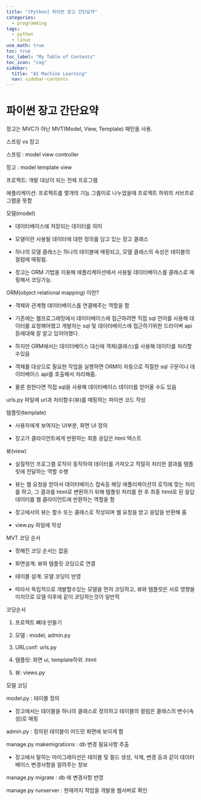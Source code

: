 ```yaml
---
title: "[Python] 파이썬 장고 간단요약" 
categories:
  - programming
tags:
  - python
  - linux
use_math: true
toc: true
toc_label: "My Table of Contents"
toc_icon: "cog"
sidebar:
  title: "AI Machine Learning"
  nav: sidebar-contents
---
```


# 파이썬 장고 간단요약


장고는 MVC가 아닌 MVT(Model, View, Template) 패턴을 사용.



스프링 vs 장고

스프링 : model view controller

장고 : model template view



프로젝트: 개발 대상이 되는 전체 프로그램

애플리케이션: 프로젝트를 몇개의 기능 그룹이로 나누었을때 프로젝트 하위의 서브프로그램을 뜻함



모델(model)

- 데이터베이스에 저장되는 데이터를 의미

- 모델이란 사용될 데이터에 대한 정의를 담고 있는 장고 클래스

- 하나의 모델 클래스는 하나의 테이블에 매핑되고, 모델 클래스의 속성은 테이블의 컬럼에 매핑됨.

- 장고는 ORM 기법을 이용해 애플리케아션에서 사용될 데이터베이스를 클래스로 매핑해서 코딩가능.







ORM(object relational mapping) 이란?

- 객체와 관계형 데이터베이스를 연결해주는 역할을 함

- 기존에는 웹프로그래밍에서 데이터베이스에 접근하려면 직접 sql 언어를 사용해 데이터를 요청해야했고 개발자는 sql 및 데이터베이스에 접근하기위한 드라이버 api등에대해 잘 알고 있어야했다.

- 하지만 ORM에서는 데이터베이스 대신에 객체(클래스)를 사용해 데이터를 처리할수있음

- 객체를 대상으로 필요한 작업을 실행하면 ORM이 자동으로 적절한 sql 구문이나 데이터베이스 api를 호출해서 처리해줌.

- 물론 원한다면 직접 sql을 사용해 데이터베이스 데이터를 얻어올 수도 있음



urls.py 파일에 url과 처리함수(뷰)를 매핑하는 파이썬 코드 작성





템플릿(template)

- 사용자에게 보여지는 UI부분, 화면 UI 정의

- 장고가 클라이언트에게 반환하는 최종 응답은 html 텍스트





뷰(view)

- 실질적인 프로그램 로직이 동작하여 데이터를 가져오고 적절히 처리한 결과를 템플릿에 전달하는 역할 수행

- 뷰는  웹 요청을 받아서 데이터베이스 접속등 해당 애플리케이션의 로직에 맞는 처리를 하고, 그 결과를 html로 변환하기 위해 템플릿 처리를 한 후 최종 html로 된 응답 데이터를 웹 클라이언트에 반환하는 역할을 함

- 장고에서의 뷰는 함수 또는 클래스로 작성되며 웹 요청을 받고 응답을 반환해 줌

- view.py 파일에 작성



MVT 코딩 순서

- 정해진 코딩 순서는 없음

- 화면설계: 뷰와 템플릿 코딩으로 연결

- 테이블 설계: 모델 코딩이 반영

- 따라서 독립적으로 개발할수있는 모델을 먼저 코딩하고, 뷰와 템플릿은 서로 영향을 미치므로 모델 이후에 같이 코딩하는것이 일반적



코딩순서

1. 프로젝트 뼈대 만들기

2. 모델 : model, admin.py

3. URLconf: urls.py

4. 템플릿: 화면 ui, template하위 .html

5. 뷰: views.py



모델 코딩

model.py : 테이블 정의

- 장고에서는 테이블을 하나의 클래스로 정의하고 테이블의 컬럼은 클래스의 변수(속성)로 매핑



admin.py : 정의된 테이블이 어드민 화면에 보이게 함



manage.py makemigrations : db 변경 필요사항 추출

- 장고에서 말하는 마이그래이션은 테이블 및 필드 생성, 삭제, 변경 등과 같이 데이터베이스 변경사항을 알려주는 정보



manage.py migrate : db 에 변경사항 반영



manage.py runserver : 현재까지 작업을 개발용 웹서버로 확인

